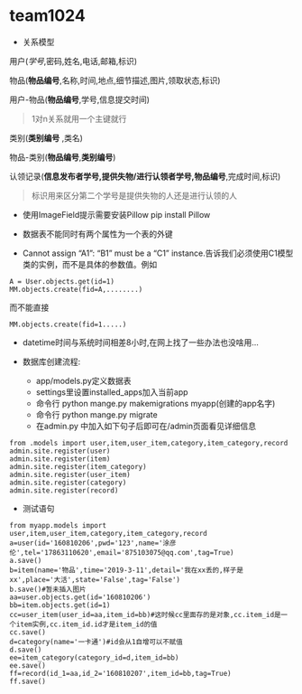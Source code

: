 # team1024
 - 关系模型

用户(*学号*,密码,姓名,电话,邮箱,标识)

物品(**物品编号**,名称,时间,地点,细节描述,图片,领取状态,标识)

用户-物品(**物品编号**,学号,信息提交时间) 
>1对n关系就用一个主键就行

类别(**类别编号** ,类名)

物品-类别(**物品编号**,**类别编号**)

认领记录(**信息发布者学号,提供失物/进行认领者学号,物品编号**,完成时间,标识) 
>标识用来区分第二个学号是提供失物的人还是进行认领的人

 - 使用ImageField提示需要安装Pillow  pip install Pillow

 - 数据表不能同时有两个属性为一个表的外键

 - Cannot assign “A1”: “B1” must be a “C1” instance.告诉我们必须使用C1模型类的实例，而不是具体的参数值。例如
```
A = User.objects.get(id=1)
MM.objects.create(fid=A,........)
```
而不能直接
```
MM.objects.create(fid=1.....)
```
- datetime时间与系统时间相差8小时,在网上找了一些办法也没啥用...

- 数据库创建流程:
  - app/models.py定义数据表
  - settings里设置installed_apps加入当前app
  - 命令行 python mange.py makemigrations myapp(创建的app名字)
  - 命令行 python mange.py migrate
  - 在admin.py 中加入如下句子后即可在/admin页面看见详细信息
```
from .models import user,item,user_item,category,item_category,record
admin.site.register(user)
admin.site.register(item)
admin.site.register(item_category)
admin.site.register(user_item)
admin.site.register(category)
admin.site.register(record)
```
  

 - 测试语句
 ```
from myapp.models import user,item,user_item,category,item_category,record
a=user(id='160810206',pwd='123',name='涂彦伦',tel='17863110620',email='875103075@qq.com',tag=True)
a.save()
b=item(name='物品',time='2019-3-11',detail='我在xx丢的,样子是xx',place='大活',state='False',tag='False')
b.save()#暂未插入图片
aa=user.objects.get(id='160810206')
bb=item.objects.get(id=1)
cc=user_item(user_id=aa,item_id=bb)#这时候cc里面存的是对象,cc.item_id是一个item实例,cc.item_id.id才是item_id的值
cc.save()
d=category(name='一卡通')#id会从1自增可以不赋值
d.save()
ee=item_category(category_id=d,item_id=bb)
ee.save()
ff=record(id_1=aa,id_2='160810207',item_id=bb,tag=True)
ff.save()
```
